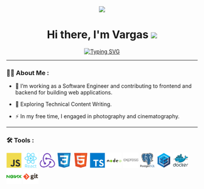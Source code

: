 <div id="header" align="center">
  <img src="https://media.giphy.com/media/muNcDSuINVr1e/giphy.gif"/>
</div>

<h1 align="center">Hi there, I'm Vargas 
<img src="https://github.com/blackcater/blackcater/raw/main/images/Hi.gif" height="32"/></h1>
<div id="typingsvg" align="center">
<a href="https://git.io/typing-svg"><img src="https://readme-typing-svg.demolab.com?font=Fira+Code&pause=1000&color=257BFF&width=435&lines=Frontend+Developer+from+Russia+%F0%9F%87%B7%F0%9F%87%BA" alt="Typing SVG" /></a>
</div>

___
### :man_technologist: About Me :
- :telescope: I’m working as a Software Engineer and contributing to frontend and backend for building web applications.

- :seedling: Exploring Technical Content Writing.

- :zap: In my free time, I engaged in photography and cinematography.
___
### :hammer_and_wrench: Tools :
<div>
  <img src='https://github.com/devicons/devicon/blob/master/icons/javascript/javascript-original.svg' width="40" height="40"/>
  <img src='https://github.com/devicons/devicon/blob/master/icons/react/react-original-wordmark.svg' width="40" height="40"/>
  <img src='https://github.com/devicons/devicon/blob/master/icons/redux/redux-original.svg' width="40" height="40"/>
  <img src='https://github.com/devicons/devicon/blob/master/icons/css3/css3-original.svg' width="40" height="40"/>
  <img src='https://github.com/devicons/devicon/blob/master/icons/html5/html5-original.svg' width="40" height="40"/>
  <img src='https://github.com/devicons/devicon/blob/master/icons/typescript/typescript-original.svg' width="40" height="40"/>
  <img src='https://github.com/devicons/devicon/blob/master/icons/nodejs/nodejs-original-wordmark.svg' width="40" height="40"/>
  <img src='https://github.com/devicons/devicon/blob/master/icons/express/express-original-wordmark.svg' width="40" height="40"/>
  <img src='https://github.com/devicons/devicon/blob/master/icons/postgresql/postgresql-original-wordmark.svg' width="40" height="40"/>
  <img src='https://github.com/devicons/devicon/blob/master/icons/sequelize/sequelize-original.svg' width="40" height="40"/>
  <img src='https://github.com/devicons/devicon/blob/master/icons/docker/docker-original-wordmark.svg' width="40" height="40"/>
  <img src='https://github.com/devicons/devicon/blob/master/icons/nginx/nginx-original.svg' width="40" height="40"/>
  <img src='https://github.com/devicons/devicon/blob/master/icons/git/git-original-wordmark.svg' width="40" height="40"/>
</div>

